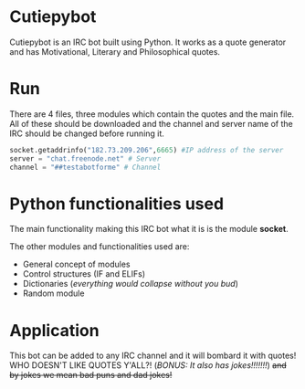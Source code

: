 # Cutiepybot
Cutiepybot is an IRC bot built using Python. It works as a quote generator and has Motivational, Literary and Philosophical quotes.

# Run
There are 4 files, three modules which contain the quotes and the main file. All of these should be downloaded and the channel and server name of the IRC should be changed before running it. 

```python 
socket.getaddrinfo("182.73.209.206",6665) #IP address of the server
server = "chat.freenode.net" # Server
channel = "##testabotforme" # Channel
```
# Python functionalities used
The main functionality making this IRC bot what it is is the module **socket**. 

The other modules and functionalities used are:
- General concept of modules
- Control structures (IF and ELIFs)
- Dictionaries (_everything would collapse without you bud_)
- Random module

# Application
This bot can be added to any IRC channel and it will bombard it with quotes! WHO DOESN'T LIKE QUOTES Y'ALL?! (_BONUS: It also has jokes!!!!!!!_)
~~and by jokes we mean bad puns and dad jokes!~~
